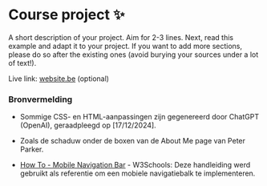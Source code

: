 # Course project ✨

A short description of your project. Aim for 2-3 lines.
Next, read this example and adapt it to your project.
If you want to add more sections, please do so after the existing ones (avoid burying your sources under a lot of text!).

Live link: [website.be](website.be) (optional)

### Bronvermelding

- Sommige CSS- en HTML-aanpassingen zijn gegenereerd door ChatGPT (OpenAI), geraadpleegd op [17/12/2024].
- Zoals de schaduw onder de boxen van de About Me page van Peter Parker.

- [How To - Mobile Navigation Bar](https://www.w3schools.com/howto/howto_js_mobile_navbar.asp) - W3Schools: Deze handleiding werd gebruikt als referentie om een mobiele navigatiebalk te implementeren.
